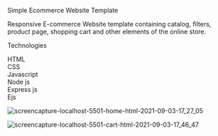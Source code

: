 Simple Ecommerce Website Template

Responsive E-commerce Website  template containing catalog, filters, product page, shopping cart and other elements of the online store.

Technologies

HTML </br>
CSS  </br>
Javascript </br>
Node js <br/>
Express js <br/>
Ejs <br/>


![screencapture-localhost-5501-home-html-2021-09-03-17_27_05](https://user-images.githubusercontent.com/67863031/132003833-01597545-78eb-4b4d-bc8f-ad6ae854dbf0.png)

![screencapture-localhost-5501-cart-html-2021-09-03-17_46_47](https://user-images.githubusercontent.com/67863031/132004065-528c348b-f914-4810-9df2-0b17829d39d4.png)




